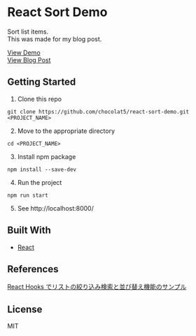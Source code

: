 # React Sort Demo
Sort list items.  
This was made for my blog post.

[View Demo](https://chocolat5.github.io/react-sort-demo/)  
[View Blog Post](https://chocolat5.com/tips/how-to-sort-items-with-react/)

## Getting Started

1. Clone this repo

```
git clone https://github.com/chocolat5/react-sort-demo.git <PROJECT_NAME>
```

2. Move to the appropriate directory

```
cd <PROJECT_NAME>
```

3. Install npm package
```
npm install --save-dev
```

4. Run the project
```
npm run start
```

5. See http://localhost:8000/


## Built With

- [React](https://github.com/facebook/react)

## References

[React Hooks でリストの絞り込み検索と並び替え機能のサンプル](https://www.webopixel.net/javascript/1533.html)  


## License

MIT
